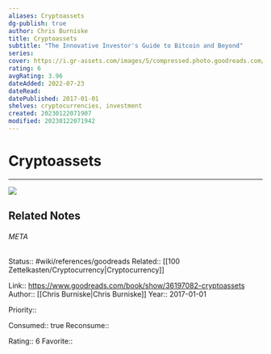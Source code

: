 ```yaml
---
aliases: Cryptoassets
dg-publish: true
author: Chris Burniske
title: Cryptoassets
subtitle: "The Innovative Investor's Guide to Bitcoin and Beyond"
series: 
cover: https://i.gr-assets.com/images/S/compressed.photo.goodreads.com/books/1504794373l/36197082._SY475_.jpg
rating: 6
avgRating: 3.96
dateAdded: 2022-07-23
dateRead: 
datePublished: 2017-01-01
shelves: cryptocurrencies, investment
created: 20230122071907
modified: 20230122071942
---
```

# Cryptoassets
---
![](https://i.gr-assets.com/images/S/compressed.photo.goodreads.com/books/1504794373l/36197082._SY475_.jpg)

## Related Notes




###### META
Status:: #wiki/references/goodreads
Related:: [[100 Zettelkasten/Cryptocurrency\|Cryptocurrency]]

Link:: https://www.goodreads.com/book/show/36197082-cryptoassets
Author:: [[Chris Burniske\|Chris Burniske]]
Year:: 2017-01-01

Priority:: 

Consumed:: true
Reconsume:: 

Rating:: 6
Favorite:: 
